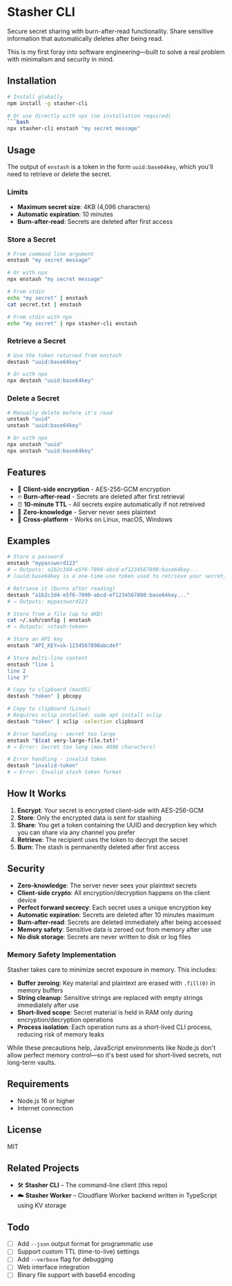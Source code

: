 # Stasher CLI

Secure secret sharing with burn-after-read functionality. Share sensitive information that automatically deletes after being read.

This is my first foray into software engineering—built to solve a real problem with minimalism and security in mind.

## Installation

```bash
# Install globally
npm install -g stasher-cli

# Or use directly with npx (no installation required)
```bash
npx stasher-cli enstash "my secret message"
```

## Usage

The output of `enstash` is a token in the form `uuid:base64key`, which you'll need to retrieve or delete the secret.

### Limits

- **Maximum secret size**: 4KB (4,096 characters)
- **Automatic expiration**: 10 minutes
- **Burn-after-read**: Secrets are deleted after first access

### Store a Secret
```bash
# From command line argument
enstash "my secret message"

# Or with npx
npx enstash "my secret message"

# From stdin
echo "my secret" | enstash
cat secret.txt | enstash

# From stdin with npx
echo "my secret" | npx stasher-cli enstash
```

### Retrieve a Secret
```bash
# Use the token returned from enstash
destash "uuid:base64key"

# Or with npx
npx destash "uuid:base64key" 
```

### Delete a Secret
```bash
# Manually delete before it's read
unstash "uuid"
unstash "uuid:base64key"

# Or with npx
npx unstash "uuid"
npx unstash "uuid:base64key"
```

## Features

- 🔐 **Client-side encryption** - AES-256-GCM encryption
- 🔥 **Burn-after-read** - Secrets are deleted after first retrieval
- ⏰ **10-minute TTL** - All secrets expire automatically if not retreived
- 🚀 **Zero-knowledge** - Server never sees plaintext
- 📱 **Cross-platform** - Works on Linux, macOS, Windows

## Examples

```bash
# Store a password
enstash "mypassword123"
# → Outputs: a1b2c3d4-e5f6-7890-abcd-ef1234567890:base64key...
# (uuid:base64key is a one-time-use token used to retrieve your secret)

# Retrieve it (burns after reading)
destash "a1b2c3d4-e5f6-7890-abcd-ef1234567890:base64key..."
# → Outputs: mypassword123

# Store from a file (up to 4KB)
cat ~/.ssh/config | enstash
# → Outputs: <stash-token>

# Store an API key
enstash "API_KEY=sk-1234567890abcdef"

# Store multi-line content
enstash "line 1
line 2
line 3"

# Copy to clipboard (macOS)
destash "token" | pbcopy

# Copy to clipboard (Linux)
# Requires xclip installed: sudo apt install xclip
destash "token" | xclip -selection clipboard

# Error handling - secret too large
enstash "$(cat very-large-file.txt)"
# → Error: Secret too long (max 4096 characters)

# Error handling - invalid token
destash "invalid-token"
# → Error: Invalid stash token format
```

## How It Works

1. **Encrypt**: Your secret is encrypted client-side with AES-256-GCM
2. **Store**: Only the encrypted data is sent for stashing
3. **Share**: You get a token containing the UUID and decryption key which you can share via any channel you prefer
4. **Retrieve**: The recipient uses the token to decrypt the secret
5. **Burn**: The stash is permanently deleted after first access

## Security

- **Zero-knowledge**: The server never sees your plaintext secrets
- **Client-side crypto**: All encryption/decryption happens on the client device
- **Perfect forward secrecy**: Each secret uses a unique encryption key
- **Automatic expiration**: Secrets are deleted after 10 minutes maximum
- **Burn-after-read**: Secrets are deleted immediately after being accessed
- **Memory safety**: Sensitive data is zeroed out from memory after use
- **No disk storage**: Secrets are never written to disk or log files

### Memory Safety Implementation

Stasher takes care to minimize secret exposure in memory. This includes:

- **Buffer zeroing**: Key material and plaintext are erased with `.fill(0)` in memory buffers
- **String cleanup**: Sensitive strings are replaced with empty strings immediately after use
- **Short-lived scope**: Secret material is held in RAM only during encryption/decryption operations
- **Process isolation**: Each operation runs as a short-lived CLI process, reducing risk of memory leaks

While these precautions help, JavaScript environments like Node.js don't allow perfect memory control—so it's best used for short-lived secrets, not long-term vaults.

## Requirements

- Node.js 16 or higher
- Internet connection

## License

MIT

## Related Projects
- 🛠 **Stasher CLI** – The command-line client (this repo)
- ☁️ **Stasher Worker** – Cloudflare Worker backend written in TypeScript using KV storage

## Todo

- [ ] Add `--json` output format for programmatic use
- [ ] Support custom TTL (time-to-live) settings
- [ ] Add `--verbose` flag for debugging
- [ ] Web interface integration
- [ ] Binary file support with base64 encoding
